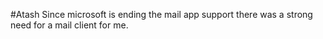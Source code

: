 #Atash
Since microsoft is ending the mail app support there was a strong need for a mail client for me.
